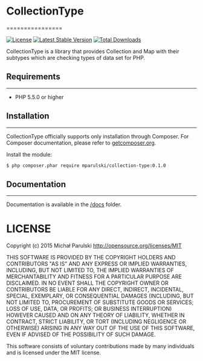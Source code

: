 # CollectionType
================

[![License](https://poser.pugx.org/mparulski/collection-type/license.svg)](https://packagist.org/packages/mparulski/collection-type)
[![Latest Stable Version](https://poser.pugx.org/mparulski/collection-type/v/stable.svg)](https://packagist.org/packages/mparulski/collection-type)
[![Total Downloads](https://poser.pugx.org/mparulski/collection-type/downloads)](https://packagist.org/packages/mparulski/collection-type)

CollectionType is a library that provides Collection and Map with their subtypes which are checking types of data set for PHP.

## Requirements
---------------

* PHP 5.5.0 or higher

## Installation
---------------

CollectionType officially supports only installation through Composer. For Composer documentation, please refer to [getcomposer.org](http://getcomposer.org/).

Install the module:

```sh
$ php composer.phar require mparulski/collection-type:0.1.0
```

## Documentation
----------------

Documentation is available in the [/docs](/docs) folder.


# LICENSE

Copyright (c) 2015 Michał Parulski http://opensource.org/licenses/MIT

THIS SOFTWARE IS PROVIDED BY THE COPYRIGHT HOLDERS AND CONTRIBUTORS
"AS IS" AND ANY EXPRESS OR IMPLIED WARRANTIES, INCLUDING, BUT NOT
LIMITED TO, THE IMPLIED WARRANTIES OF MERCHANTABILITY AND FITNESS FOR
A PARTICULAR PURPOSE ARE DISCLAIMED. IN NO EVENT SHALL THE COPYRIGHT
OWNER OR CONTRIBUTORS BE LIABLE FOR ANY DIRECT, INDIRECT, INCIDENTAL,
SPECIAL, EXEMPLARY, OR CONSEQUENTIAL DAMAGES (INCLUDING, BUT NOT
LIMITED TO, PROCUREMENT OF SUBSTITUTE GOODS OR SERVICES; LOSS OF USE,
DATA, OR PROFITS; OR BUSINESS INTERRUPTION) HOWEVER CAUSED AND ON ANY
THEORY OF LIABILITY, WHETHER IN CONTRACT, STRICT LIABILITY, OR TORT
(INCLUDING NEGLIGENCE OR OTHERWISE) ARISING IN ANY WAY OUT OF THE USE
OF THIS SOFTWARE, EVEN IF ADVISED OF THE POSSIBILITY OF SUCH DAMAGE.

This software consists of voluntary contributions made by many individuals
and is licensed under the MIT license.
